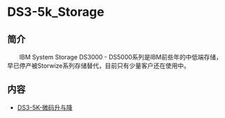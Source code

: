 # DS3-5k_Storage

## 简介
&#8195;&#8195;IBM System Storage DS3000 - DS5000系列是IBM前些年的中低端存储，早已停产被Storwize系列存储替代，目前只有少量客户还在使用中。

## 内容
- [DS3-5K-微码升与降](https://bond-huang.github.io/huang/03-IBM_Storage_System/01-DS3-5k_Storage/01-DS3-5K-%E5%BE%AE%E7%A0%81%E5%8D%87%E4%B8%8E%E9%99%8D.html)

